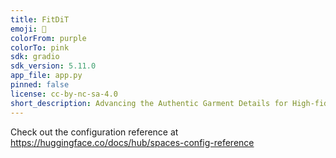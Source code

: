 ```yaml
---
title: FitDiT
emoji: 🦀
colorFrom: purple
colorTo: pink
sdk: gradio
sdk_version: 5.11.0
app_file: app.py
pinned: false
license: cc-by-nc-sa-4.0
short_description: Advancing the Authentic Garment Details for High-fidelity Vi
---
```


Check out the configuration reference at https://huggingface.co/docs/hub/spaces-config-reference
